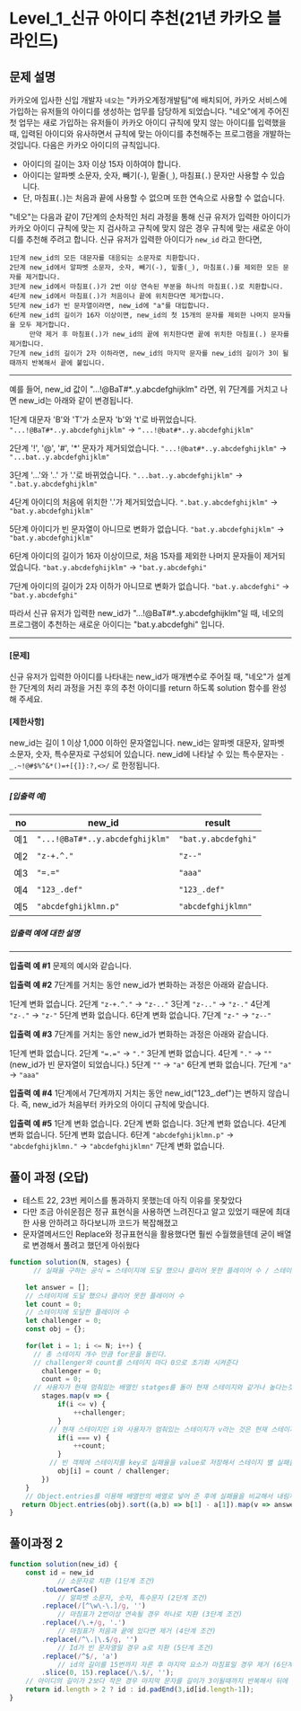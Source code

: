 # Level_1_신규 아이디 추천(21년 카카오 블라인드)

## 문제 설명

카카오에 입사한 신입 개발자 `네오`는 "카카오계정개발팀"에 배치되어, 카카오 서비스에 가입하는 유저들의 아이디를 생성하는 업무를 담당하게 되었습니다. "네오"에게 주어진 첫 업무는 새로 가입하는 유저들이 카카오 아이디 규칙에 맞지 않는 아이디를 입력했을 때, 입력된 아이디와 유사하면서 규칙에 맞는 아이디를 추천해주는 프로그램을 개발하는 것입니다.
다음은 카카오 아이디의 규칙입니다.

- 아이디의 길이는 3자 이상 15자 이하여야 합니다.
- 아이디는 알파벳 소문자, 숫자, 빼기(`-`), 밑줄(`_`), 마침표(`.`) 문자만 사용할 수 있습니다.
- 단, 마침표(`.`)는 처음과 끝에 사용할 수 없으며 또한 연속으로 사용할 수 없습니다.

"네오"는 다음과 같이 7단계의 순차적인 처리 과정을 통해 신규 유저가 입력한 아이디가 카카오 아이디 규칙에 맞는 지 검사하고 규칙에 맞지 않은 경우 규칙에 맞는 새로운 아이디를 추천해 주려고 합니다.
신규 유저가 입력한 아이디가 `new_id` 라고 한다면,

```
1단계 new_id의 모든 대문자를 대응되는 소문자로 치환합니다.
2단계 new_id에서 알파벳 소문자, 숫자, 빼기(-), 밑줄(_), 마침표(.)를 제외한 모든 문자를 제거합니다.
3단계 new_id에서 마침표(.)가 2번 이상 연속된 부분을 하나의 마침표(.)로 치환합니다.
4단계 new_id에서 마침표(.)가 처음이나 끝에 위치한다면 제거합니다.
5단계 new_id가 빈 문자열이라면, new_id에 "a"를 대입합니다.
6단계 new_id의 길이가 16자 이상이면, new_id의 첫 15개의 문자를 제외한 나머지 문자들을 모두 제거합니다.
     만약 제거 후 마침표(.)가 new_id의 끝에 위치한다면 끝에 위치한 마침표(.) 문자를 제거합니다.
7단계 new_id의 길이가 2자 이하라면, new_id의 마지막 문자를 new_id의 길이가 3이 될 때까지 반복해서 끝에 붙입니다.
```

------

예를 들어, new_id 값이 "...!@BaT#*..y.abcdefghijklm" 라면, 위 7단계를 거치고 나면 new_id는 아래와 같이 변경됩니다.

1단계 대문자 'B'와 'T'가 소문자 'b'와 't'로 바뀌었습니다.
`"...!@BaT#*..y.abcdefghijklm"` → `"...!@bat#*..y.abcdefghijklm"`

2단계 '!', '@', '#', '*' 문자가 제거되었습니다.
`"...!@bat#*..y.abcdefghijklm"` → `"...bat..y.abcdefghijklm"`

3단계 '...'와 '..' 가 '.'로 바뀌었습니다.
`"...bat..y.abcdefghijklm"` → `".bat.y.abcdefghijklm"`

4단계 아이디의 처음에 위치한 '.'가 제거되었습니다.
`".bat.y.abcdefghijklm"` → `"bat.y.abcdefghijklm"`

5단계 아이디가 빈 문자열이 아니므로 변화가 없습니다.
`"bat.y.abcdefghijklm"` → `"bat.y.abcdefghijklm"`

6단계 아이디의 길이가 16자 이상이므로, 처음 15자를 제외한 나머지 문자들이 제거되었습니다.
`"bat.y.abcdefghijklm"` → `"bat.y.abcdefghi"`

7단계 아이디의 길이가 2자 이하가 아니므로 변화가 없습니다.
`"bat.y.abcdefghi"` → `"bat.y.abcdefghi"`

따라서 신규 유저가 입력한 new_id가 "...!@BaT#*..y.abcdefghijklm"일 때, 네오의 프로그램이 추천하는 새로운 아이디는 "bat.y.abcdefghi" 입니다.

------

#### **[문제]**

신규 유저가 입력한 아이디를 나타내는 new_id가 매개변수로 주어질 때, "네오"가 설계한 7단계의 처리 과정을 거친 후의 추천 아이디를 return 하도록 solution 함수를 완성해 주세요.

#### **[제한사항]**

new_id는 길이 1 이상 1,000 이하인 문자열입니다.
new_id는 알파벳 대문자, 알파벳 소문자, 숫자, 특수문자로 구성되어 있습니다.
new_id에 나타날 수 있는 특수문자는 `-_.~!@#$%^&*()=+[{]}:?,<>/` 로 한정됩니다.

------

##### **[입출력 예]**

| no   | new_id                          | result              |
| ---- | ------------------------------- | ------------------- |
| 예1  | `"...!@BaT#*..y.abcdefghijklm"` | `"bat.y.abcdefghi"` |
| 예2  | `"z-+.^."`                      | `"z--"`             |
| 예3  | `"=.="`                         | `"aaa"`             |
| 예4  | `"123_.def"`                    | `"123_.def"`        |
| 예5  | `"abcdefghijklmn.p"`            | `"abcdefghijklmn"`  |

##### **입출력 예에 대한 설명**

------

**입출력 예 #1**
문제의 예시와 같습니다.

**입출력 예 #2**
7단계를 거치는 동안 new_id가 변화하는 과정은 아래와 같습니다.

1단계 변화 없습니다.
2단계 `"z-+.^."` → `"z-.."`
3단계 `"z-.."` → `"z-."`
4단계 `"z-."` → `"z-"`
5단계 변화 없습니다.
6단계 변화 없습니다.
7단계 `"z-"` → `"z--"`

**입출력 예 #3**
7단계를 거치는 동안 new_id가 변화하는 과정은 아래와 같습니다.

1단계 변화 없습니다.
2단계 `"=.="` → `"."`
3단계 변화 없습니다.
4단계 `"."` → `""` (new_id가 빈 문자열이 되었습니다.)
5단계 `""` → `"a"`
6단계 변화 없습니다.
7단계 `"a"` → `"aaa"`

**입출력 예 #4**
1단계에서 7단계까지 거치는 동안 new_id("123_.def")는 변하지 않습니다. 즉, new_id가 처음부터 카카오의 아이디 규칙에 맞습니다.

**입출력 예 #5**
1단계 변화 없습니다.
2단계 변화 없습니다.
3단계 변화 없습니다.
4단계 변화 없습니다.
5단계 변화 없습니다.
6단계 `"abcdefghijklmn.p"` → `"abcdefghijklmn."` → `"abcdefghijklmn"`
7단계 변화 없습니다.

## 

## 풀이 과정 (오답)

- 테스트 22, 23번 케이스를 통과하지 못했는데 아직 이유를 못찾았다
- 다만 조금 아쉬운점은 정규 표현식을 사용하면 느려진다고 알고 있었기 때문에 최대한 사용 안하려고 하다보니까 코드가 복잡해졌고
- 문자열메서드인 Replace와 정규표현식을 활용했다면 훨씬 수월했을텐데 굳이 배열로 변경해서 풀려고 했던게 아쉬웠다

```javascript
function solution(N, stages) {
	  // 실패율 구하는 공식 = 스테이지에 도달 했으나 클리어 못한 플레이어 수 / 스테이지에 도달한 플레이어 수
  
    let answer = [];
    // 스테이지에 도달 했으나 클리어 못한 플레이어 수
    let count = 0;
  	// 스테이지에 도달한 플레이어 수
    let challenger = 0;
    const obj = {};
  
    for(let i = 1; i <= N; i++) {
      // 총 스테이지 개수 만큼 for문을 돌린다.
      // challenger와 count를 스테이지 마다 0으로 초기화 시켜준다
        challenger = 0;
        count = 0;
      // 사용자가 현재 멈춰있는 배열인 statges를 돌아 현재 스테이지와 같거나 높다는것은 스테이지에 도달한 플레이어 수 이기 때문에 challenger를 더해준다
        stages.map(v => {
            if(i <= v) {
                ++challenger;
            }
          // 현재 스테이지인 i와 사용자가 멈춰있는 스테이지가 v라는 것은 현재 스테이지에 도달했으나 클리어 하지 못한 사용자이기 때문에 count를 더해준다
            if(i === v) {
                ++count;
            }
          // 빈 객체에 스테이지를 key로 실패율을 value로 저장해서 스테이지 별 실패율을 구해준다
            obj[i] = count / challenger;
        })
    }
    // Object.entries를 이용해 배열안의 배열로 넣어 준 후에 실패율을 비교해서 내림차순으로 정렬 한 후에 빈 배열인 answer에 스테이지인 key만 push한다, 문자열로 저장했었기 때문에 타입변환을 위해 +를 붙여줬다 
   return Object.entries(obj).sort((a,b) => b[1] - a[1]).map(v => answer.push(+v[0]));
}
```

## 풀이과정 2

```javascript
function solution(new_id) {
    const id = new_id
    		// 소문자로 치환 (1단계 조건)
        .toLowerCase()
    		// 알파벳 소문자, 숫자, 특수문자 (2단계 조건)
        .replace(/[^\w\-\.]/g, '') 
    		// 마침표가 2번이상 연속될 경우 하나로 치환 (3단계 조건)
        .replace(/\.+/g, '.') 
    		// 마침표가 처음과 끝에 있다면 제거 (4단계 조건)
        .replace(/^\.|\.$/g, '') 
    		// Id가 빈 문자열일 경우 a로 치환 (5단계 조건)
        .replace(/^$/, 'a') 
    		// id의 길이를 15번까지 자른 후 마지막 요소가 마침표일 경우 제거 (6단계 조건)
        .slice(0, 15).replace(/\.$/, ''); 
  	// 아이디의 길이가 2보다 작은 경우 마지막 문자를 길이가 3이될때까지 반복해서 뒤에 붙여줌 (7단계 조건) 
    return id.length > 2 ? id : id.padEnd(3,id[id.length-1]);
}
```

